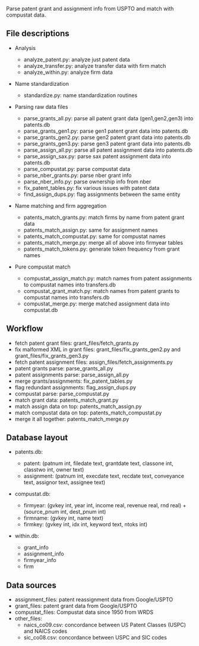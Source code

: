 Parse patent grant and assignment info from USPTO and match with compustat data.

## File descriptions

* Analysis
  * analyze_patent.py: analyze just patent data
  * analyze_transfer.py: analyze transfer data with firm match
  * analyze_within.py: analyze firm data

* Name standardization
  * standardize.py: name standardization routines

* Parsing raw data files
  * parse_grants_all.py: parse all patent grant data (gen1,gen2,gen3) into patents.db
  * parse_grants_gen1.py: parse gen1 patent grant data into patents.db
  * parse_grants_gen2.py: parse gen2 patent grant data into patents.db
  * parse_grants_gen3.py: parse gen3 patent grant data into patents.db
  * parse_assign_all.py: parse all patent assignment data into patents.db
  * parse_assign_sax.py: parse sax patent assignment data into patents.db
  * parse_compustat.py: parse compustat data
  * parse_nber_grants.py: parse nber grant info
  * parse_nber_info.py: parse ownership info from nber
  * fix_patent_tables.py: fix various issues with patent data
  * find_assign_dups.py: flag assignments between the same entity

* Name matching and firm aggregation
  * patents_match_grants.py: match firms by name from patent grant data
  * patents_match_assign.py: same for assignment names
  * patents_match_compustat.py: same for compustat names
  * patents_match_merge.py: merge all of above into firmyear tables
  * patents_match_tokens.py: generate token frequency from grant names

* Pure compustat match
  * compustat_assign_match.py: match names from patent assignments to compustat names into transfers.db
  * compustat_grant_match.py: match names from patent grants to compustat names into transfers.db
  * compustat_merge.py: merge matched assignment data into compustat.db

## Workflow

* fetch patent grant files: grant_files/fetch_grants.py
* fix malformed XML in grant files: grant_files/fix_grants_gen2.py and grant_files/fix_grants_gen3.py
* fetch patent assignment files: assign_files/fetch_assignments.py
* patent grants parse: parse_grants_all.py
* patent assignments parse: parse_assign_all.py
* merge grants/assignments: fix_patent_tables.py
* flag redundant assignments: flag_assign_dups.py
* compustat parse: parse_compustat.py
* match grant data: patents_match_grant.py
* match assign data on top: patents_match_assign.py
* match compustat data on top: patents_match_compustat.py
* merge it all together: patents_match_merge.py

## Database layout

* patents.db:
  * patent: (patnum int, filedate text, grantdate text, classone int, classtwo int, owner text)
  * assignment: (patnum int, execdate text, recdate text, conveyance text, assignor text, assignee text)
  
* compustat.db:
  * firmyear: (gvkey int, year int, income real, revenue real, rnd real) + (source_pnum int, dest_pnum int)
  * firmname: (gvkey int, name text)
  * firmkey: (gvkey int, idx int, keyword text, ntoks int)

* within.db:
  * grant_info
  * assignment_info
  * firmyear_info
  * firm

## Data sources

* assignment_files: patent reassignment data from Google/USPTO
* grant_files: patent grant data from Google/USPTO
* compustat_files: Compustat data since 1950 from WRDS
* other_files:
  * naics_co09.csv: concordance between US Patent Classes (USPC) and NAICS codes
  * sic_co08.csv: concordance between USPC and SIC codes

